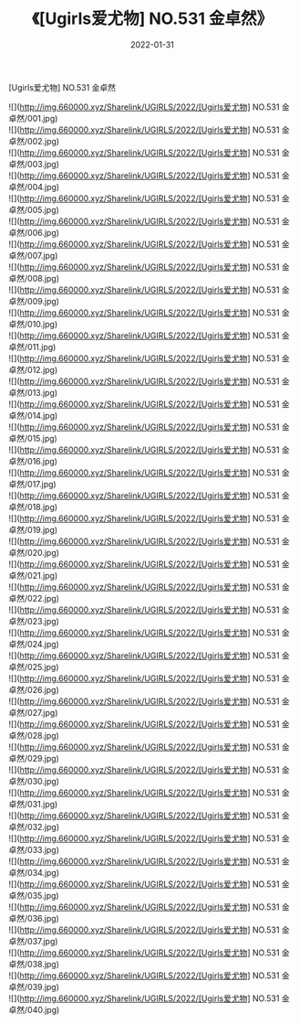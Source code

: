 ﻿---
layout: post
title:  《[Ugirls爱尤物] NO.531 金卓然》
date:   2022-01-31
img: http://img.660000.xyz/Sharelink/UGIRLS/2022/[Ugirls爱尤物] NO.531 金卓然/000.jpg
categories: [美女, 清纯, 唯美]
---

[Ugirls爱尤物] NO.531 金卓然

 ![](http://img.660000.xyz/Sharelink/UGIRLS/2022/[Ugirls爱尤物] NO.531 金卓然/001.jpg) <br>![](http://img.660000.xyz/Sharelink/UGIRLS/2022/[Ugirls爱尤物] NO.531 金卓然/002.jpg) <br>![](http://img.660000.xyz/Sharelink/UGIRLS/2022/[Ugirls爱尤物] NO.531 金卓然/003.jpg) <br>![](http://img.660000.xyz/Sharelink/UGIRLS/2022/[Ugirls爱尤物] NO.531 金卓然/004.jpg) <br>![](http://img.660000.xyz/Sharelink/UGIRLS/2022/[Ugirls爱尤物] NO.531 金卓然/005.jpg) <br>![](http://img.660000.xyz/Sharelink/UGIRLS/2022/[Ugirls爱尤物] NO.531 金卓然/006.jpg) <br>![](http://img.660000.xyz/Sharelink/UGIRLS/2022/[Ugirls爱尤物] NO.531 金卓然/007.jpg) <br>![](http://img.660000.xyz/Sharelink/UGIRLS/2022/[Ugirls爱尤物] NO.531 金卓然/008.jpg) <br>![](http://img.660000.xyz/Sharelink/UGIRLS/2022/[Ugirls爱尤物] NO.531 金卓然/009.jpg) <br>![](http://img.660000.xyz/Sharelink/UGIRLS/2022/[Ugirls爱尤物] NO.531 金卓然/010.jpg) <br>![](http://img.660000.xyz/Sharelink/UGIRLS/2022/[Ugirls爱尤物] NO.531 金卓然/011.jpg) <br>![](http://img.660000.xyz/Sharelink/UGIRLS/2022/[Ugirls爱尤物] NO.531 金卓然/012.jpg) <br>![](http://img.660000.xyz/Sharelink/UGIRLS/2022/[Ugirls爱尤物] NO.531 金卓然/013.jpg) <br>![](http://img.660000.xyz/Sharelink/UGIRLS/2022/[Ugirls爱尤物] NO.531 金卓然/014.jpg) <br>![](http://img.660000.xyz/Sharelink/UGIRLS/2022/[Ugirls爱尤物] NO.531 金卓然/015.jpg) <br>![](http://img.660000.xyz/Sharelink/UGIRLS/2022/[Ugirls爱尤物] NO.531 金卓然/016.jpg) <br>![](http://img.660000.xyz/Sharelink/UGIRLS/2022/[Ugirls爱尤物] NO.531 金卓然/017.jpg) <br>![](http://img.660000.xyz/Sharelink/UGIRLS/2022/[Ugirls爱尤物] NO.531 金卓然/018.jpg) <br>![](http://img.660000.xyz/Sharelink/UGIRLS/2022/[Ugirls爱尤物] NO.531 金卓然/019.jpg) <br>![](http://img.660000.xyz/Sharelink/UGIRLS/2022/[Ugirls爱尤物] NO.531 金卓然/020.jpg) <br>![](http://img.660000.xyz/Sharelink/UGIRLS/2022/[Ugirls爱尤物] NO.531 金卓然/021.jpg) <br>![](http://img.660000.xyz/Sharelink/UGIRLS/2022/[Ugirls爱尤物] NO.531 金卓然/022.jpg) <br>![](http://img.660000.xyz/Sharelink/UGIRLS/2022/[Ugirls爱尤物] NO.531 金卓然/023.jpg) <br>![](http://img.660000.xyz/Sharelink/UGIRLS/2022/[Ugirls爱尤物] NO.531 金卓然/024.jpg) <br>![](http://img.660000.xyz/Sharelink/UGIRLS/2022/[Ugirls爱尤物] NO.531 金卓然/025.jpg) <br>![](http://img.660000.xyz/Sharelink/UGIRLS/2022/[Ugirls爱尤物] NO.531 金卓然/026.jpg) <br>![](http://img.660000.xyz/Sharelink/UGIRLS/2022/[Ugirls爱尤物] NO.531 金卓然/027.jpg) <br>![](http://img.660000.xyz/Sharelink/UGIRLS/2022/[Ugirls爱尤物] NO.531 金卓然/028.jpg) <br>![](http://img.660000.xyz/Sharelink/UGIRLS/2022/[Ugirls爱尤物] NO.531 金卓然/029.jpg) <br>![](http://img.660000.xyz/Sharelink/UGIRLS/2022/[Ugirls爱尤物] NO.531 金卓然/030.jpg) <br>![](http://img.660000.xyz/Sharelink/UGIRLS/2022/[Ugirls爱尤物] NO.531 金卓然/031.jpg) <br>![](http://img.660000.xyz/Sharelink/UGIRLS/2022/[Ugirls爱尤物] NO.531 金卓然/032.jpg) <br>![](http://img.660000.xyz/Sharelink/UGIRLS/2022/[Ugirls爱尤物] NO.531 金卓然/033.jpg) <br>![](http://img.660000.xyz/Sharelink/UGIRLS/2022/[Ugirls爱尤物] NO.531 金卓然/034.jpg) <br>![](http://img.660000.xyz/Sharelink/UGIRLS/2022/[Ugirls爱尤物] NO.531 金卓然/035.jpg) <br>![](http://img.660000.xyz/Sharelink/UGIRLS/2022/[Ugirls爱尤物] NO.531 金卓然/036.jpg) <br>![](http://img.660000.xyz/Sharelink/UGIRLS/2022/[Ugirls爱尤物] NO.531 金卓然/037.jpg) <br>![](http://img.660000.xyz/Sharelink/UGIRLS/2022/[Ugirls爱尤物] NO.531 金卓然/038.jpg) <br>![](http://img.660000.xyz/Sharelink/UGIRLS/2022/[Ugirls爱尤物] NO.531 金卓然/039.jpg) <br>![](http://img.660000.xyz/Sharelink/UGIRLS/2022/[Ugirls爱尤物] NO.531 金卓然/040.jpg) <br>